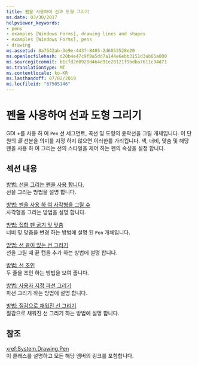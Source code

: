 ```yaml
---
title: 펜을 사용하여 선과 도형 그리기
ms.date: 03/30/2017
helpviewer_keywords:
- pens
- examples [Windows Forms], drawing lines and shapes
- examples [Windows Forms], pens
- drawing
ms.assetid: 8a7542ab-3e9e-443f-8405-2d6053528e20
ms.openlocfilehash: d20b4e47c9f8a5dd7a144e6ebb3151d3ab65a800
ms.sourcegitcommit: b1cfd260928d464d91e20121f9bdba7611c94d71
ms.translationtype: MT
ms.contentlocale: ko-KR
ms.lasthandoff: 07/02/2019
ms.locfileid: "67505146"
---
```

# <a name="using-a-pen-to-draw-lines-and-shapes"></a>펜을 사용하여 선과 도형 그리기
GDI +를 사용 하 여 `Pen` 선 세그먼트, 곡선 및 도형의 윤곽선을 그릴 개체입니다. 이 단원의 *줄* 선분을 의미를 지정 하지 않으면 이러한를 가리킵니다. 색, 너비, 맞춤 및 해당 펜을 사용 하 여 그리는 선의 스타일을 제어 하는 펜의 속성을 설정 합니다.  
  
## <a name="in-this-section"></a>섹션 내용  
 [방법: 선을 그리는 펜을 사용 합니다.](how-to-use-a-pen-to-draw-lines.md)  
 선을 그리는 방법을 설명 합니다.  
  
 [방법: 펜을 사용 하 여 사각형을 그릴 수](how-to-use-a-pen-to-draw-rectangles.md)  
 사각형을 그리는 방법을 설명 합니다.  
  
 [방법: 집합 펜 굵기 및 맞춤](how-to-set-pen-width-and-alignment.md)  
 너비 및 맞춤을 변경 하는 방법에 설명 된 `Pen` 개체입니다.  
  
 [방법: 선 끝이 있는 선 그리기](how-to-draw-a-line-with-line-caps.md)  
 선을 그릴 때 끝 캡을 추가 하는 방법에 설명 합니다.  
  
 [방법: 선 조인](how-to-join-lines.md)  
 두 줄을 조인 하는 방법을 보여 줍니다.  
  
 [방법: 사용자 지정 파선 그리기](how-to-draw-a-custom-dashed-line.md)  
 파선 그리기 하는 방법에 설명 합니다.  
  
 [방법: 질감으로 채워진 선 그리기](how-to-draw-a-line-filled-with-a-texture.md)  
 질감으로 채워진 선 그리기 하는 방법에 설명 합니다.  
  
## <a name="reference"></a>참조  
 <xref:System.Drawing.Pen>  
 이 클래스를 설명하고 모든 해당 멤버의 링크를 포함합니다.
